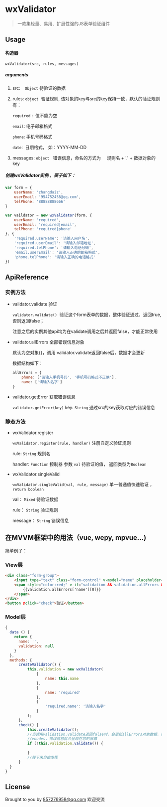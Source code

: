 # **wxValidator**

> 一款集轻量、易用、扩展性强的JS表单验证组件

## Usage

#### 构造器

`wxValidator(src, rules, messages)`

##### arguments

1. src:  ` Object`   待验证的数据

2. rules: ``object``  验证规则, 该对象的key与src的key保持一致，默认的验证规则有：

   `required` :  值不能为空

   `email`: 电子邮箱格式

   `phone`: 手机号码格式

   `date`:  日期格式， 如：YYYY-MM-DD

3. messages: `object`   错误信息，命名的方式为     规则名 \+ '.' \+ 数据对象的 key

##### 创建wxValidator实例 ，栗子如下：

```javascript
var form = {
    userName: 'zhangdaiz',
    userEmail: '954752458@qq.com',
    telPhone: '88888888666'
}

var vaildator = new wxValidator(form, {
    userName: 'required',
    userEmail: 'required|email',
    telPhone: 'required|phone'
}, {
    'required.userName': '请输入用户名',
    'required.userEmail': '请输入邮箱地址',
    'required.telPhone': '请输入电话号码',
    'email.userEmail': '请输入正确的邮箱格式',
    'phone.telPhone': '请输入正确的电话格式'
})
```



## ApiReference

### 实例方法

- validator.validate 验证

  `validator.validate()`  验证这个form表单的数据，整体验证通过，返回true, 否则返回false；

  注意之后的实例其他api均为在validate调用之后并返回false，才能正常使用

- validator.allErrors  全部错误信息对象 

  默认为空对象{}，调用 validator.validate返回false后，数据才会更新

  数据结构如下：

  ```javascript
  allErrors = {
      phone: ['请输入手机号码', '手机号码格式不正确'],
      name: ['请输入名字']
  }
  ```

- validator.getError 获取错误信息

  `validator.getError(key)` key: `String`  通过src的key获取对应的错误信息

### 静态方法

- wxValidator.register

  `wxValidator.register(rule, handler)` 注册自定义验证规则

  rule: `String` 规则名

  handler: `Function` 控制器 参数 `val` 待验证的值， 返回类型为`Boolean`

- wxValidator.singleValid

  `wxValidator.singleValid(val, rule, message)` 单一普通值快速验证 ，`return boolean`

  val： `Mixed` 待验证数据

  rule： `String` 验证规则

  message： `String` 错误信息


## 在MVVM框架中的用法（vue, wepy, mpvue...)

简单例子：

### View层

```html
<div class="form-group">
    <input type="text" class="form-control" v-model="name" placeholder="名字" />
    <span style="color:red;" v-if="validation && validation.allErrors && validation.allErrors['name']">
        {{validation.allErrors['name'][0]}}
    </span>
</div>
<button @click="check">验证</button>
```



### Model层

```javascript
{
  data () {
    return {
      name: '',
      validation: null
    }
  }, 
  methods: {
      createValidator() {
          this.validation = new wxValidator(
              {
                  name: this.name
              },
              {
                  name: 'required'
              },
              {
                  'required.name': '请输入名字'
              }
          );
      }，
      check() {
          this.createValidator();
          //当调用validation.validate返回false时，会更新allErrors对象数据，稍后框架会异步更新 
          //vnodes，错误信息就会呈现在您的屏幕
          if (!this.validation.validate()) {
              
          }
          //接下来自由发挥 
      }
  }
}
```



## License

Brought to you by 857276958@qq.com   欢迎交流

